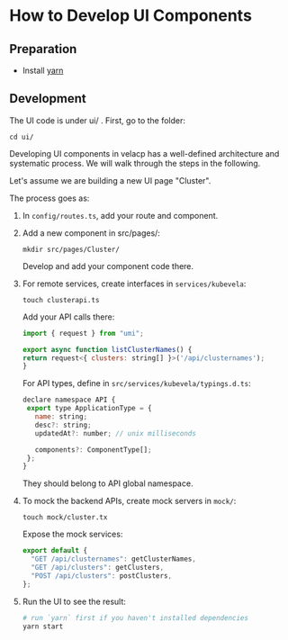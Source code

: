 # How to Develop UI Components

## Preparation

- Install [yarn](https://yarnpkg.com/)

## Development

The UI code is under ui/ . First, go to the folder:

```
cd ui/
```

Developing UI components in velacp has a well-defined architecture and systematic process. We will walk through the steps in the following.

Let's assume we are building a new UI page "Cluster".

The process goes as:

1. In `config/routes.ts`, add your route and component.

1. Add a new component in src/pages/:

   ```
   mkdir src/pages/Cluster/
   ```

   Develop and add your component code there.

1. For remote services, create interfaces in `services/kubevela`:

   ```
   touch clusterapi.ts
   ```

   Add your API calls there:

   ```js
   import { request } from "umi";

   export async function listClusterNames() {
   return request<{ clusters: string[] }>('/api/clusternames');
   }

   ```

   For API types, define in `src/services/kubevela/typings.d.ts`:

   ```js
   declare namespace API {
    export type ApplicationType = {
      name: string;
      desc?: string;
      updatedAt?: number; // unix milliseconds

      components?: ComponentType[];
    };
   }
   ```

   They should belong to API global namespace.

1. To mock the backend APIs, create mock servers in `mock/`:

   ```
   touch mock/cluster.tx
   ```

   Expose the mock services:

   ```js
   export default {
     "GET /api/clusternames": getClusterNames,
     "GET /api/clusters": getClusters,
     "POST /api/clusters": postClusters,
   };
   ```

1. Run the UI to see the result:

   ```bash
   # run `yarn` first if you haven't installed dependencies
   yarn start
   ```
